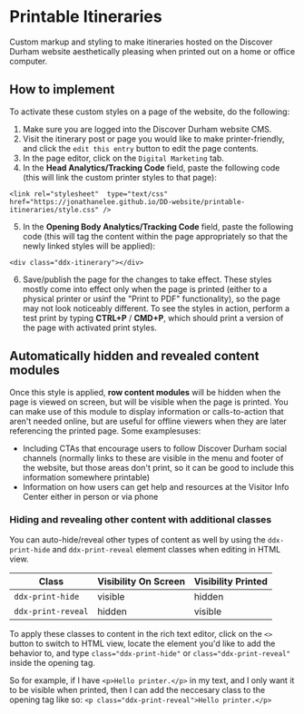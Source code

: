 # Printable Itineraries
Custom markup and styling to make itineraries hosted on the Discover Durham website aesthetically pleasing when printed out on a home or office computer.

## How to implement
To activate these custom styles on a page of the website, do the following:
1. Make sure you are logged into the Discover Durham website CMS.
2. Visit the itinerary post or page you would like to make printer-friendly, and click the `edit this entry` button to edit the page contents.
3. In the page editor, click on the `Digital Marketing` tab.
4. In the **Head Analytics/Tracking Code** field, paste the following code (this will link the custom printer styles to that page):
```
<link rel="stylesheet"  type="text/css" href="https://jonathanelee.github.io/DD-website/printable-itineraries/style.css" />
```
5. In the **Opening Body Analytics/Tracking Code** field, paste the following code (this will tag the content within the page appropriately so that the newly linked styles will be applied):
```
<div class="ddx-itinerary"></div>
```
6. Save/publish the page for the changes to take effect. These styles mostly come into effect only when the page is printed (either to a physical printer or usinf the "Print to PDF" functionality), so the page may not look noticeably different. To see the styles in action, perform a test print by typing **CTRL+P** / **CMD+P**, which should print a version of the page with activated print styles.

## Automatically hidden and revealed content modules
Once this style is applied, **row content modules** will be hidden when the page is viewed on screen, but will be visible when the page is printed. You can make use of this module to display information or calls-to-action that aren't needed online, but are useful for offline viewers when they are later referencing the printed page.
Some examplesuses:
- Including CTAs that encourage users to follow Discover Durham social channels (normally links to these are visible in the menu and footer of the website, but those areas don't print, so it can be good to include this information somewhere printable)
- Information on how users can get help and resources at the Visitor Info Center either in person or via phone
### Hiding and revealing other content with additional classes

You can auto-hide/reveal other types of content as well by using the `ddx-print-hide` and `ddx-print-reveal` element classes when editing in HTML view.

| Class | Visibility On Screen | Visibility Printed |
| ----- | -------------------- | ------------------ |
| `ddx-print-hide` | visible | hidden |
| `ddx-print-reveal` | hidden | visible |

To apply these classes to content in the rich text editor, click on the `<>` button to switch to HTML view, locate the element you'd like to add the behavior to, and type `class="ddx-print-hide"` or `class="ddx-print-reveal"` inside the opening tag.

So for example, if I have `<p>Hello printer.</p>` in my text, and I only want it to be visible when printed, then I can add the neccesary class to the opening tag like so: `<p class="ddx-print-reveal">Hello printer.</p>`
